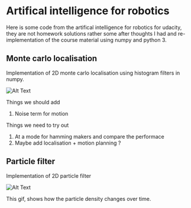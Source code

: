 # Artifical intelligence for robotics 

Here is some code from the artifical intelligence for robotics for udacity, they are not homework solutions rather some after thoughts I had and re-implementation of the course material using numpy and python 3. 

## Monte carlo localisation

Implementation of 2D monte carlo localisation using histogram filters in numpy. 

![Alt Text](https://github.com/Neoanarika/monte-carlo-localisation/blob/master/localisation.gif)

Things we should add 
1. Noise term for motion

Things we need to try out
1. At a mode for hamming makers and compare the performace 
2. Maybe add localisation + motion planning ?

## Particle filter

Implementation of 2D particle filter

![Alt Text](https://github.com/Neoanarika/monte-carlo-localisation/blob/master/particle_filter.gif)

This gif, shows how the particle density changes over time. 
